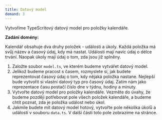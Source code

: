 ```yaml
---
title: Datový model
demand: 3
---
```


Vytvoříme TypeScritový datový model pro položky kalendáře.

**Zadání domény:**

Kalendář obsahuje dva druhy položek - události a úkoly. Každá položka má svůj název a časový údaj, kdy má nastat. Události mají navíc údaj o délce trvání. Naopak úkoly mají údaj o tom, zda jsou již splněny.

1.  Založte soubor `model.ts`, ve kterém budeme vytvářet datový model.
1.  Jelikož budeme pracost s časem, rozmyslete si, jak budete reprezentovat časový údaj o tom, kdy nějaká položka nastane. Nejlepší bude vytvořit si vlastní datový typ pro časový údaj. Zatím nám jako reprezentace času postačí číslo dne v týdnu, hodiny a minuty.
1.  Vytvořte datový model pro položky kalendáře. Vezměte do úvahy, že budeme později potřebovat pole všech položek kalendáře, a budeme chtít poznat, zda je položka událost nebo úkol.
1.  Jakmile budete mít datový model hotový, vytvořte pole několika úkolů a událostí v souboru `data.ts`. V další části toto pole zobrazíme na stránce.
